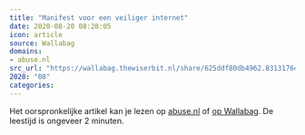 ```yaml
---
title: "Manifest voor een veiliger internet"
date: 2020-08-20 08:28:05
icon: article
source: Wallabag
domains:
- abuse.nl
src_url: "https://wallabag.thewiserbit.nl/share/625ddf80db4962.83131764"
2020: "08"
categories:
---
```

Het oorspronkelijke artikel kan je lezen op [abuse.nl](https://www.abuse.nl/manifest/) of [op Wallabag](https://wallabag.thewiserbit.nl/share/625ddf80db4962.83131764). De leestijd is ongeveer 2 minuten.